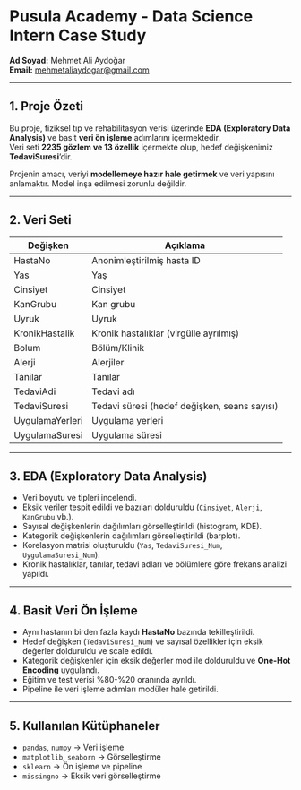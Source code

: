 # Pusula Academy - Data Science Intern Case Study

**Ad Soyad:** Mehmet Ali Aydoğar  
**Email:** mehmetaliaydogar@gmail.com

---

## 1. Proje Özeti
Bu proje, fiziksel tıp ve rehabilitasyon verisi üzerinde **EDA (Exploratory Data Analysis)** ve basit **veri ön işleme** adımlarını içermektedir.  
Veri seti **2235 gözlem ve 13 özellik** içermekte olup, hedef değişkenimiz **TedaviSuresi**’dir.  

Projenin amacı, veriyi **modellemeye hazır hale getirmek** ve veri yapısını anlamaktır. Model inşa edilmesi zorunlu değildir.

---

## 2. Veri Seti

| Değişken | Açıklama |
|-----------|----------|
| HastaNo | Anonimleştirilmiş hasta ID |
| Yas | Yaş |
| Cinsiyet | Cinsiyet |
| KanGrubu | Kan grubu |
| Uyruk | Uyruk |
| KronikHastalik | Kronik hastalıklar (virgülle ayrılmış) |
| Bolum | Bölüm/Klinik |
| Alerji | Alerjiler |
| Tanilar | Tanılar |
| TedaviAdi | Tedavi adı |
| TedaviSuresi | Tedavi süresi (hedef değişken, seans sayısı) |
| UygulamaYerleri | Uygulama yerleri |
| UygulamaSuresi | Uygulama süresi |

---

## 3. EDA (Exploratory Data Analysis)
- Veri boyutu ve tipleri incelendi.
- Eksik veriler tespit edildi ve bazıları dolduruldu (`Cinsiyet`, `Alerji`, `KanGrubu` vb.).
- Sayısal değişkenlerin dağılımları görselleştirildi (histogram, KDE).
- Kategorik değişkenlerin dağılımları görselleştirildi (barplot).
- Korelasyon matrisi oluşturuldu (`Yas`, `TedaviSuresi_Num`, `UygulamaSuresi_Num`).
- Kronik hastalıklar, tanılar, tedavi adları ve bölümlere göre frekans analizi yapıldı.

---

## 4. Basit Veri Ön İşleme
- Aynı hastanın birden fazla kaydı **HastaNo** bazında tekilleştirildi.
- Hedef değişken (`TedaviSuresi_Num`) ve sayısal özellikler için eksik değerler dolduruldu ve scale edildi.
- Kategorik değişkenler için eksik değerler mod ile dolduruldu ve **One-Hot Encoding** uygulandı.
- Eğitim ve test verisi %80-%20 oranında ayrıldı.
- Pipeline ile veri işleme adımları modüler hale getirildi.

---

## 5. Kullanılan Kütüphaneler
- `pandas`, `numpy` → Veri işleme
- `matplotlib`, `seaborn` → Görselleştirme
- `sklearn` → Ön işleme ve pipeline
- `missingno` → Eksik veri görselleştirme
